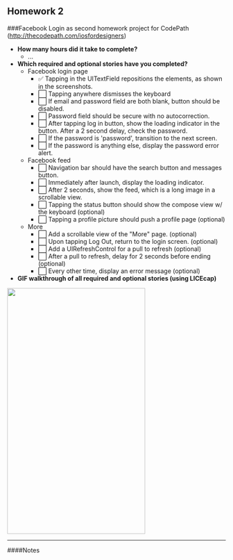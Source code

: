 Homework 2
---

###Facebook Login as second homework project for CodePath (http://thecodepath.com/iosfordesigners)

* **How many hours did it take to complete?**
  * ...
* **Which required and optional stories have you completed?**
  * Facebook login page
    * :white_check_mark: Tapping in the UITextField repositions the elements, as shown in the screenshots.
    * :white_large_square: Tapping anywhere dismisses the keyboard
    * :white_large_square: If email and password field are both blank, button should be disabled.
    * :white_large_square: Password field should be secure with no autocorrection.
    * :white_large_square: After tapping log in button, show the loading indicator in the button. After a 2 second delay, check the password.
    * :white_large_square: If the password is 'password', transition to the next screen.
    * :white_large_square: If the password is anything else, display the password error alert.
  * Facebook feed
    * :white_large_square: Navigation bar should have the search button and messages button.
    * :white_large_square: Immediately after launch, display the loading indicator.
    * :white_large_square: After 2 seconds, show the feed, which is a long image in a scrollable view.
    * :white_large_square: Tapping the status button should show the compose view w/ the keyboard (optional)
    * :white_large_square: Tapping a profile picture should push a profile page (optional)
  * More
    * :white_large_square: Add a scrollable view of the "More" page. (optional)
    * :white_large_square: Upon tapping Log Out, return to the login screen. (optional)
    * :white_large_square: Add a UIRefreshControl for a pull to refresh (optional)
    * :white_large_square: After a pull to refresh, delay for 2 seconds before ending (optional)
    * :white_large_square: Every other time, display an error message (optional)
* **GIF walkthrough of all required and optional stories (using LICEcap)**

<img width="318" height="566" src=""/>

---

####Notes
